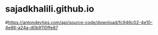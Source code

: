 # sajadkhalili.github.io
#https://antondevtips.com/api/source-code/download/fc946c02-4e10-4e86-a24a-d0b9110ffe87
